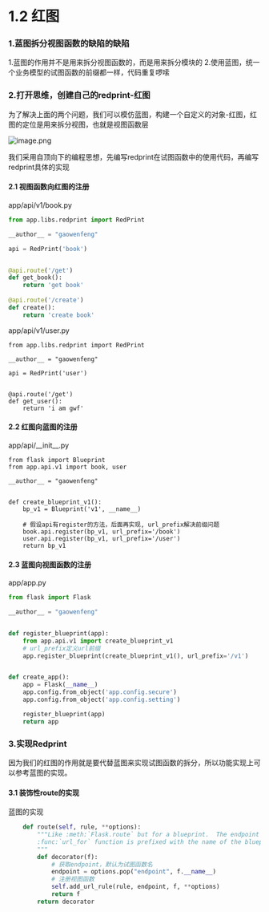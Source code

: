 # 1.2 红图

### 1.蓝图拆分视图函数的缺陷的缺陷

1.蓝图的作用并不是用来拆分视图函数的，而是用来拆分模块的
2.使用蓝图，统一个业务模型的试图函数的前缀都一样，代码重复啰嗦

### 2.打开思维，创建自己的redprint-红图

为了解决上面的两个问题，我们可以模仿蓝图，构建一个自定义的对象-红图，红图的定位是用来拆分视图，也就是视图函数层

![image.png](https://upload-images.jianshu.io/upload_images/7220971-26c3213bb5c70767.png?imageMogr2/auto-orient/strip%7CimageView2/2/w/1240)

我们采用自顶向下的编程思想，先编写redprint在试图函数中的使用代码，再编写redprint具体的实现

#### 2.1 视图函数向红图的注册

app/api/v1/book.py

```python
from app.libs.redprint import RedPrint

__author__ = "gaowenfeng"

api = RedPrint('book')


@api.route('/get')
def get_book():
    return 'get book'
    
@api.route('/create')
def create():
    return 'create book'

```

app/api/v1/user.py
```
from app.libs.redprint import RedPrint

__author__ = "gaowenfeng"

api = RedPrint('user')


@api.route('/get')
def get_user():
    return 'i am gwf'
```

#### 2.2 红图向蓝图的注册

app/api/\_\_init__.py
```
from flask import Blueprint
from app.api.v1 import book, user

__author__ = "gaowenfeng"


def create_blueprint_v1():
    bp_v1 = Blueprint('v1', __name__)
    
    # 假设api有register的方法，后面再实现, url_prefix解决前缀问题
    book.api.register(bp_v1, url_prefix='/book')
    user.api.register(bp_v1, url_prefix='/user')
    return bp_v1
```

#### 2.3 蓝图向视图函数的注册
app/app.py
```python
from flask import Flask

__author__ = "gaowenfeng"


def register_blueprint(app):
    from app.api.v1 import create_blueprint_v1
    # url_prefix定义url前缀
    app.register_blueprint(create_blueprint_v1(), url_prefix='/v1')


def create_app():
    app = Flask(__name__)
    app.config.from_object('app.config.secure')
    app.config.from_object('app.config.setting')

    register_blueprint(app)
    return app
```

### 3.实现Redprint

因为我们的红图的作用就是要代替蓝图来实现试图函数的拆分，所以功能实现上可以参考蓝图的实现。

#### 3.1 装饰性route的实现
蓝图的实现
```python
    def route(self, rule, **options):
        """Like :meth:`Flask.route` but for a blueprint.  The endpoint for the
        :func:`url_for` function is prefixed with the name of the blueprint.
        """
        def decorator(f):
            # 获取endpoint，默认为试图函数名
            endpoint = options.pop("endpoint", f.__name__)
            # 注册视图函数
            self.add_url_rule(rule, endpoint, f, **options)
            return f
        return decorator
```